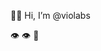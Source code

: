 👋😃 Hi, I’m @violabs

👁 👁
 👅

<!---
violabs/violabs is a ✨ special ✨ repository because its `README.md` (this file) appears on your GitHub profile.
You can click the Preview link to take a look at your changes.
--->
